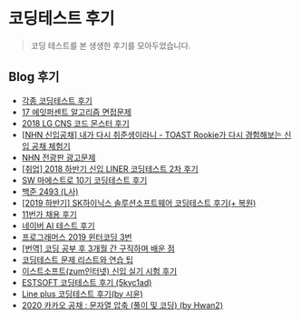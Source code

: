 
# 코딩테스트 후기

> 코딩 테스트를 본 생생한 후기를 모아두었습니다.

## Blog 후기

- [각종 코딩테스트 후기](http://blog.naver.com/PostView.nhn?blogId=san9407&logNo=221655897462&parentCategoryNo=&categoryNo=33&viewDate=&isShowPopularPosts=true&from=search)
- [17 에잇퍼센트 알고리즘 면접문제](http://xn--299as6vb5i1je.com/interview/26)
- [2018 LG CNS 코드 몬스터 후기](https://gurumee92.tistory.com/93?category=737221)
- [[NHN 신입공채] 내가 다시 취준생이라니 - TOAST Rookie가 다시 경험해보는 신입 공채 체험기](https://www.youtube.com/watch?v=67qrCSbXJ-M)
- [NHN 전광판 광고문제](https://chohyeonjunn.tistory.com/m/24?category=736072)
- [[취업] 2018 하반기 신입 LINER 코딩테스트 2차 후기](https://blog.acu.pe.kr/65?category=596879)
- [SW 마에스트로 10기 코딩테스트 후기](https://developer-mac.tistory.com/75?category=324914)
- [백준 2493 (L사)](https://www.acmicpc.net/problem/2493)
- [[2019 하반기] SK하이닉스 솔루션소프트웨어 코딩테스트 후기(+ 복원)](https://kuklife.tistory.com/97)
- [11번가 채용 후기](https://sophia2730.tistory.com/entry/ETC-2019-11%EB%B2%88%EA%B0%80-%EC%9D%B8%ED%84%B4-SKCT-%EB%B0%8F-%EC%BD%94%EB%94%A9%ED%85%8C%EC%8A%A4%ED%8A%B8-%ED%9B%84%EA%B8%B0)
- [네이버 AI 테스트 후기](https://cupjoo.github.io/2020-%EB%84%A4%EC%9D%B4%EB%B2%84-AI-%ED%95%B4%EC%BB%A4%ED%86%A4-%EC%BD%94%EB%94%A9%ED%85%8C%EC%8A%A4%ED%8A%B8/)
- [프로그래머스 2019 윈터코딩 3번](https://prgms.tistory.com/20?category=865131)
- [[번역] 코딩 공부 후 3개월 간 구직하며 배운 점](https://brunch.co.kr/@imagineer/194)
- [코딩테스트 문제 리스트와 연습 팁](https://www.notion.so/580c3a42f21b49b497b7089f539a9f78)
- [이스트소프트(zum인터넷) 신입 실기 시험 후기](https://blog.naver.com/PostView.nhn?blogId=yoonhok_524&logNo=60187733606&proxyReferer=https%3A%2F%2Fwww.google.com%2F)
- [ESTSOFT 코딩테스트 후기 (5kyc1ad)](https://5kyc1ad.tistory.com/218)
- [Line plus 코딩테스트 후기(by 시윤)](https://blog.naver.com/PostView.nhn?blogId=san9407&logNo=221489662867&proxyReferer=https%3A%2F%2Fwww.google.com%2F)
- [2020 카카오 공채 : 문자열 압축 (풀이 및 코딩) (by Hwan2)](https://hwan-shell.tistory.com/118?category=816736)

<br />
<br />

